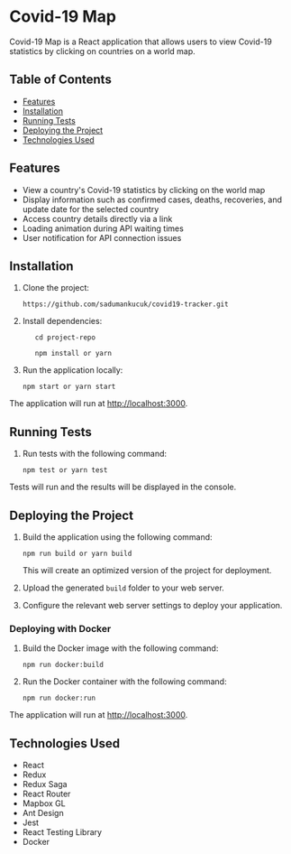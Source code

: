 # Covid-19 Map

Covid-19 Map is a React application that allows users to view Covid-19 statistics by clicking on countries on a world map.

## Table of Contents

- [Features](#features)
- [Installation](#installation)
- [Running Tests](#running-tests)
- [Deploying the Project](#deploying-the-project)
- [Technologies Used](#technologies-used)

## Features

- View a country's Covid-19 statistics by clicking on the world map
- Display information such as confirmed cases, deaths, recoveries, and update date for the selected country
- Access country details directly via a link
- Loading animation during API waiting times
- User notification for API connection issues

## Installation

1. Clone the project:
   ```
   https://github.com/sadumankucuk/covid19-tracker.git
   ```
2. Install dependencies:
   ```
      cd project-repo
   
      npm install or yarn 
   ```

4. Run the application locally:
   ```
   npm start or yarn start
   ```

The application will run at [http://localhost:3000](http://localhost:3000).

## Running Tests

1. Run tests with the following command:
   ```
   npm test or yarn test
   ```

Tests will run and the results will be displayed in the console.

## Deploying the Project

1. Build the application using the following command:
   ```
   npm run build or yarn build
   ```

   This will create an optimized version of the project for deployment.

2. Upload the generated `build` folder to your web server.

3. Configure the relevant web server settings to deploy your application.

### Deploying with Docker

1. Build the Docker image with the following command:
   ```
   npm run docker:build
   ```

2. Run the Docker container with the following command:
   ```
   npm run docker:run
   ```

The application will run at [http://localhost:3000](http://localhost:3000).

## Technologies Used

- React
- Redux
- Redux Saga
- React Router
- Mapbox GL
- Ant Design
- Jest
- React Testing Library
- Docker
